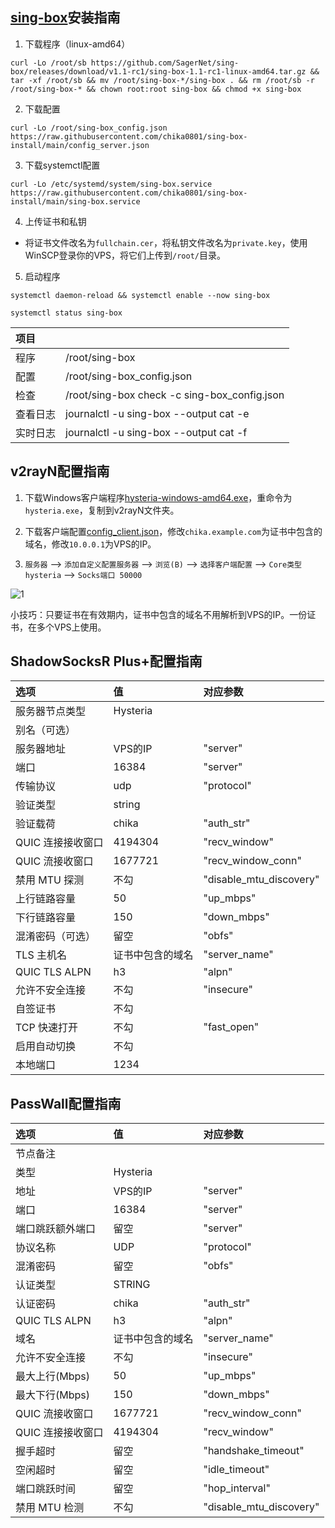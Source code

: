 ## [sing-box](https://github.com/SagerNet/sing-box)安装指南

1. 下载程序（linux-amd64）

```
curl -Lo /root/sb https://github.com/SagerNet/sing-box/releases/download/v1.1-rc1/sing-box-1.1-rc1-linux-amd64.tar.gz && tar -xf /root/sb && mv /root/sing-box-*/sing-box . && rm /root/sb -r /root/sing-box-* && chown root:root sing-box && chmod +x sing-box
```

2. 下载配置

```
curl -Lo /root/sing-box_config.json https://raw.githubusercontent.com/chika0801/sing-box-install/main/config_server.json
```

3. 下载systemctl配置

```
curl -Lo /etc/systemd/system/sing-box.service https://raw.githubusercontent.com/chika0801/sing-box-install/main/sing-box.service
```

4. 上传证书和私钥

- 将证书文件改名为`fullchain.cer`，将私钥文件改名为`private.key`，使用WinSCP登录你的VPS，将它们上传到`/root/`目录。

5. 启动程序

```
systemctl daemon-reload && systemctl enable --now sing-box
```

```
systemctl status sing-box
```

| 项目 | |
| :--- | :--- |
| 程序 | /root/sing-box |
| 配置 | /root/sing-box_config.json |
| 检查 | /root/sing-box check -c sing-box_config.json
| 查看日志 | journalctl -u sing-box --output cat -e |
| 实时日志 | journalctl -u sing-box --output cat -f |

## v2rayN配置指南

1. 下载Windows客户端程序[hysteria-windows-amd64.exe](https://github.com/HyNetwork/hysteria/releases/latest/download/hysteria-windows-amd64.exe)，重命令为`hysteria.exe`，复制到v2rayN文件夹。

2. 下载客户端配置[config_client.json](https://raw.githubusercontent.com/chika0801/sing-box-install/main/config_client.json)，修改`chika.example.com`为证书中包含的域名，修改`10.0.0.1`为VPS的IP。

3. `服务器` ——> `添加自定义配置服务器` ——> `浏览(B)` ——> `选择客户端配置` ——> `Core类型 hysteria` ——> `Socks端口 50000`

![1](https://user-images.githubusercontent.com/88967758/195763557-f9706952-f2fc-466f-9787-bf00d138562d.jpg)

小技巧：只要证书在有效期内，证书中包含的域名不用解析到VPS的IP。一份证书，在多个VPS上使用。

## ShadowSocksR Plus+配置指南

| 选项 | 值 | 对应参数 |
| :--- | :--- | :--- |
| 服务器节点类型 | Hysteria |
| 别名（可选） |  |
| 服务器地址 | VPS的IP | "server" |
| 端口 | 16384 | "server" |
| 传输协议 | udp | "protocol" |
| 验证类型 | string |  |
| 验证载荷 | chika | "auth_str" |
| QUIC 连接接收窗口 | 4194304 | "recv_window" |
| QUIC 流接收窗口 | 1677721 | "recv_window_conn" |
| 禁用 MTU 探测 | 不勾 | "disable_mtu_discovery" |
| 上行链路容量 | 50 | "up_mbps" |
| 下行链路容量 | 150 | "down_mbps" |
| 混淆密码（可选） | 留空 | "obfs" |
| TLS 主机名 | 证书中包含的域名 | "server_name" |
| QUIC TLS ALPN | h3 | "alpn" |
| 允许不安全连接 | 不勾 | "insecure" |
| 自签证书 | 不勾 |  |
| TCP 快速打开 | 不勾 | "fast_open" |
| 启用自动切换 | 不勾 |  |
| 本地端口 | 1234 |  |

## PassWall配置指南

| 选项 | 值 | 对应参数 |
| :--- | :--- | :--- |
| 节点备注 |  |  |
| 类型 | Hysteria |  |
| 地址 | VPS的IP | "server" |
| 端口 | 16384 | "server" |
| 端口跳跃额外端口 | 留空 | "server" |
| 协议名称 | UDP | "protocol" |
| 混淆密码 | 留空 | "obfs" |
| 认证类型 | STRING |  |
| 认证密码 | chika | "auth_str" |
| QUIC TLS ALPN | h3 | "alpn" |
| 域名 | 证书中包含的域名 | "server_name" |
| 允许不安全连接 | 不勾 | "insecure" |
| 最大上行(Mbps) | 50 | "up_mbps" |
| 最大下行(Mbps) | 150 | "down_mbps" |
| QUIC 流接收窗口 | 1677721 | "recv_window_conn" |
| QUIC 连接接收窗口 | 4194304 | "recv_window" |
| 握手超时 | 留空 | "handshake_timeout" |
| 空闲超时 | 留空 | "idle_timeout" |
| 端口跳跃时间 | 留空 | "hop_interval" |
| 禁用 MTU 检测 | 不勾 | "disable_mtu_discovery" |
